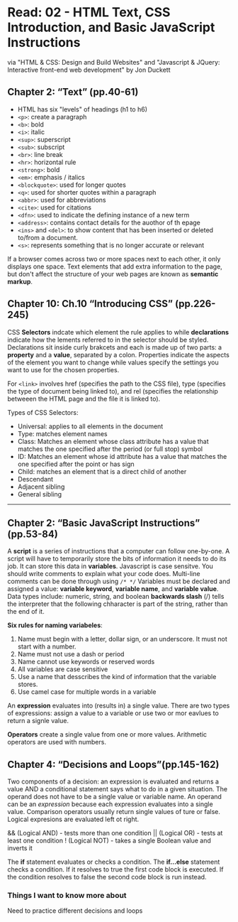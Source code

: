 # Read: 02 - HTML Text, CSS Introduction, and Basic JavaScript Instructions

via "HTML & CSS: Design and Build Websites" and "Javascript & JQuery: Interactive front-end web development" by Jon Duckett

## Chapter 2: “Text” (pp.40-61)

- HTML has six "levels" of headings (h1 to h6)
- `<p>`: create a paragraph
- `<b>`: bold
- `<i>`: italic
- `<sup>`: superscript
- `<sub>`: subscript
- `<br>`: line break
- `<hr>`: horizontal rule
- `<strong>`: bold
- `<em>`: emphasis / italics
- `<blockquote>`: used for longer quotes
- `<q>`: used for shorter quotes within a paragraph
- `<abbr>`: used for abbreviations
- `<cite>`: used for citations
- `<dfn>`: used to indicate the defining instance of a new term
- `<address>`: contains contact details for the auothor of th epage
- `<ins>` and `<del>`: to show content that has been inserted or deleted to/from a document.
- `<s>`: represents something that is no longer accurate or relevant

If a browser comes across two or more spaces next to each other, it only displays one space.
Text elements that add extra information to the page, but don't affect the structure of your web pages are known as **semantic markup**.

## Chapter 10: Ch.10 “Introducing CSS” (pp.226-245)

CSS **Selectors** indcate which element the rule applies to while **declarations** indicate how the lements referred to in the selector should be styled. Declarations sit inside curly brakcets and each is made up of two parts: a **property** and a **value**, separated by a colon. Properties indicate the aspects of the element you want to change while values specify the settings you want to use for the chosen properties.

For `<link>` involves href (specifies the path to the CSS file), type (specifies the type of document being linked to), and rel (specifies the relationship betweeen the HTML page and the file it is linked to).

Types of CSS Selectors:

- Universal: applies to all elements in the document
- Type: matches element names
- Class: Matches an element whose class attribute has a value that matches the one specified after the period (or full stop) symbol
- ID: Matches an element whose id attribute has a value that matches the one specified after the point or has sign
- Child: matches an element that is a direct child of another
- Descendant
- Adjacent sibling
- General sibling

---

## Chapter 2: “Basic JavaScript Instructions” (pp.53-84)

A **script** is a series of instructions that a computer can follow one-by-one. A script will have to temporarily store the bits of information it needs to do its job. It can store this data in **variables**.
Javascript is case sensitve.
You should write comments to explain what your code does. Multi-line comments can be done through using `/* */`
Variables must be declared and assigned a value: **variable keyword**, **variable name**, and **variable value**.
Data types include: numeric, string, and boolean
**backwards slash** (/) tells the interpreter that the following chharacter is part of the string, rather than the end of it.

**Six rules for naming variabeles**:

1. Name must begin with a letter, dollar sign, or an underscore. It must not start with a number.
2. Name must not use a dash or period
3. Name cannot use keywords or reserved words
4. All variables are case sensitive
5. Use a name that desscribes the kind of information that the variable stores.
6. Use camel case for multiple words in a variable

An **expression** evaluates into (results in) a single value. There are two types of expressions: assign a value to a variable or use two or mor eavlues to return a signle value.

**Operators** create a single value from one or more values. Arithmetic operators are used with numbers.

## Chapter 4: “Decisions and Loops”(pp.145-162)

Two components of a decision: an expression is evaluated and returns a value AND a conditional statement says what to do in a given situation. The operand does not have to be a single value or variable name. An operand can be an *expression* because each expression evaluates into a single value. Comparison operators usually return single values of ture or false. Logical expresions are evaluated left ot right.

&& (Logical AND) - tests more than one condition
|| (Logical OR) - tests at least one condition
! (Logical NOT) - takes a single Boolean value and inverts it

The **if** statement evaluates or checks a condition.
The **if...else** statement checks a condition. If it resolves to true the first code block is executed. If the condition resolves to false the second code block is run instead.

### Things I want to know more about

Need to practice different decisions and loops
